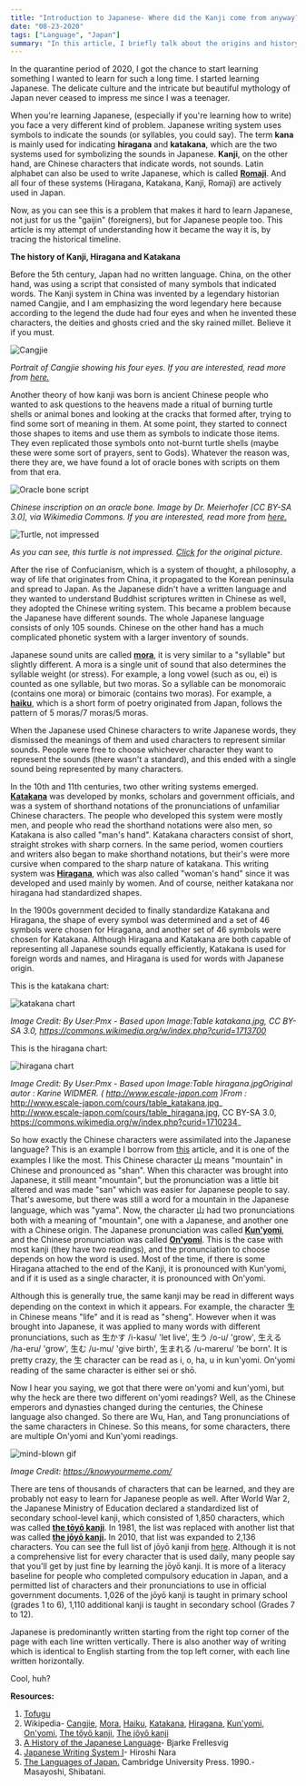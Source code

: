 ```yaml
---
title: "Introduction to Japanese- Where did the Kanji come from anyway?"
date: "08-23-2020"
tags: ["Language", "Japan"]
summary: "In this article, I briefly talk about the origins and history of Japanese kana (hiragana, katakana) and kanji."
---
```


In the quarantine period of 2020, I got the chance to start learning something I wanted to learn for such a long time. I started learning Japanese. The delicate culture and the intricate but beautiful mythology of Japan never ceased to impress me since I was a teenager.

When you're learning Japanese, (especially if you're learning how to write) you face a very different kind of problem. Japanese writing system uses symbols to indicate the sounds (or syllables, you could say). The term **kana** is mainly used for indicating **hiragana** and **katakana**, which are the two systems used for symbolizing the sounds in Japanese. **Kanji**, on the other hand, are Chinese characters that indicate words, not sounds. Latin alphabet can also be used to write Japanese, which is called **[Romaji](https://en.wikipedia.org/wiki/Romanization_of_Japanese)**. And all four of these systems (Hiragana, Katakana, Kanji, Romaji) are actively used in Japan.

Now, as you can see this is a problem that makes it hard to learn Japanese, not just for us the "gaijin" (foreigners), but for Japanese people too. This article is my attempt of understanding how it became the way it is, by tracing the historical timeline.

**The history of Kanji, Hiragana and Katakana**

Before the 5th century, Japan had no written language. China, on the other hand, was using a script that consisted of many symbols that indicated words. The Kanji system in China was invented by a legendary historian named Cangjie, and I am emphasizing the word legendary here because according to the legend the dude had four eyes and when he invented these characters, the deities and ghosts cried and the sky rained millet. Believe it if you must.

![Cangjie](../images/blog/japanese-introduction/Cangjie2.jpg)

_Portrait of Cangjie showing his four eyes. If you are interested, read more from [here.](https://en.wikipedia.org/wiki/Cangjie)_

Another theory of how kanji was born is ancient Chinese people who wanted to ask questions to the heavens made a ritual of burning turtle shells or animal bones and looking at the cracks that formed after, trying to find some sort of meaning in them. At some point, they started to connect those shapes to items and use them as symbols to indicate those items. They even replicated those symbols onto not-burnt turtle shells (maybe these were some sort of prayers, sent to Gods). Whatever the reason was, there they are, we have found a lot of oracle bones with scripts on them from that era.

![Oracle bone script](../images/blog/japanese-introduction/university_of_pittsburgh_japan_module_chinese_inscription_on_an_oracle_bone.jpg)

_Chinese inscription on an oracle bone. Image by Dr. Meierhofer [CC BY-SA 3.0], via Wikimedia Commons. If you are interested, read more from [here.](https://en.wikipedia.org/wiki/Oracle_bone_script)_

![Turtle, not impressed](../images/blog/japanese-introduction/turtle.jpg)

_As you can see, this turtle is not impressed. [Click](https://unsplash.com/photos/L-2p8fapOA8) for the original picture._

After the rise of Confucianism, which is a system of thought, a philosophy, a way of life that originates from China, it propagated to the Korean peninsula and spread to Japan. As the Japanese didn't have a written language and they wanted to understand Buddhist scriptures written in Chinese as well, they adopted the Chinese writing system. This became a problem because the Japanese have different sounds. The whole Japanese language consists of only 105 sounds. Chinese on the other hand has a much complicated phonetic system with a larger inventory of sounds.

Japanese sound units are called **[mora](<https://en.wikipedia.org/wiki/Mora_(linguistics)>)**, it is very similar to a "syllable" but slightly different. A mora is a single unit of sound that also determines the syllable weight (or stress). For example, a long vowel (such as ou, ei) is counted as one syllable, but two moras. So a syllable can be monomoraic (contains one mora) or bimoraic (contains two moras). For example, a **[haiku](https://en.wikipedia.org/wiki/Haiku)**, which is a short form of poetry originated from Japan, follows the pattern of 5 moras/7 moras/5 moras.

When the Japanese used Chinese characters to write Japanese words, they dismissed the meanings of them and used characters to represent similar sounds. People were free to choose whichever character they want to represent the sounds (there wasn't a standard), and this ended with a single sound being represented by many characters.

In the 10th and 11th centuries, two other writing systems emerged.
**[Katakana](https://en.wikipedia.org/wiki/Katakana)** was developed by monks, scholars and government officials, and was a system of shorthand notations of the pronunciations of unfamiliar Chinese characters. The people who developed this system were mostly men, and people who read the shorthand notations were also men, so Katakana is also called "man's hand". Katakana characters consist of short, straight strokes with sharp corners. In the same period, women courtiers and writers also began to make shorthand notations, but their's were more cursive when compared to the sharp nature of katakana. This writing system was **[Hiragana](https://en.wikipedia.org/wiki/Hiragana)**, which was also called "woman's hand" since it was developed and used mainly by women. And of course, neither katakana nor hiragana had standardized shapes.

In the 1900s government decided to finally standardize Katakana and Hiragana, the shape of every symbol was determined and a set of 46 symbols were chosen for Hiragana, and another set of 46 symbols were chosen for Katakana. Although Hiragana and Katakana are both capable of representing all Japanese sounds equally efficiently, Katakana is used for foreign words and names, and Hiragana is used for words with Japanese origin.

This is the katakana chart:

![katakana chart](../images/blog/japanese-introduction/2560px-Table_katakana.svg.png)

_Image Credit: By User:Pmx - Based upon Image:Table katakana.jpg, CC BY-SA 3.0, https://commons.wikimedia.org/w/index.php?curid=1713700_

This is the hiragana chart:

![hiragana chart](../images/blog/japanese-introduction/2560px-Table_hiragana.svg.png)

_Image Credit: By User:Pmx - Based upon Image:Table hiragana.jpgOriginal autor : Karine WIDMER. ( http://www.escale-japon.com )From :_ http://www.escale-japon.com/cours/table_katakana.jpg_ http://www.escale-japon.com/cours/table_hiragana.jpg, CC BY-SA 3.0, https://commons.wikimedia.org/w/index.php?curid=1710234_

So how exactly the Chinese characters were assimilated into the Japanese language? This is an example I borrow from [this](https://www.japanpitt.pitt.edu/essays-and-articles/language/japanese-writing-system-i) article, and it is one of the examples I like the most. This Chinese character 山 means "mountain" in Chinese and pronounced as "shan". When this character was brought into Japanese, it still meant "mountain", but the pronunciation was a little bit altered and was made "san" which was easier for Japanese people to say. That's awesome, but there was still a word for a mountain in the Japanese language, which was "yama". Now, the character 山 had two pronunciations both with a meaning of "mountain", one with a Japanese, and another one with a Chinese origin. The Japanese pronunciation was called **[Kun'yomi](<https://en.wikipedia.org/wiki/Kanji#Kun'yomi_(native_reading)>)**, and the Chinese pronunciation was called **[On'yomi](<https://en.wikipedia.org/wiki/Kanji#On'yomi_(Sino-Japanese_reading)>)**. This is the case with most kanji (they have two readings), and the pronunciation to choose depends on how the word is used. Most of the time, if there is some Hiragana attached to the end of the Kanji, it is pronounced with Kun'yomi, and if it is used as a single character, it is pronounced with On'yomi.

Although this is generally true, the same kanji may be read in different ways depending on the context in which it appears. For example, the character 生 in Chinese means "life" and it is read as "sheng". However when it was brought into Japanese, it was applied to many words with different pronunciations, such as 生かす /i-kasu/ 'let live', 生う /o-u/ 'grow', 生える /ha-eru/ 'grow', 生む /u-mu/ 'give birth', 生まれる /u-mareru/ 'be born'. It is pretty crazy, the 生 character can be read as i, o, ha, u in kun'yomi. On'yomi reading of the same character is either sei or shō.

Now I hear you saying, we got that there were on'yomi and kun'yomi, but why the heck are there two different on'yomi readings? Well, as the Chinese emperors and dynasties changed during the centuries, the Chinese language also changed. So there are Wu, Han, and Tang pronunciations of the same characters in Chinese. So this means, for some characters, there are multiple On'yomi and Kun'yomi readings.

![mind-blown gif](../images/blog/japanese-introduction/776.gif)

_Image Credit: https://knowyourmeme.com/_

There are tens of thousands of characters that can be learned, and they are probably not easy to learn for Japanese people as well. After World War 2, the Japanese Ministry of Education declared a standardized list of secondary school-level kanji, which consisted of 1,850 characters, which was called **[the tōyō kanji](https://en.wikipedia.org/wiki/T%C5%8Dy%C5%8D_kanji)**. In 1981, the list was replaced with another list that was called **[the jōyō kanji](https://en.wikipedia.org/wiki/J%C5%8Dy%C5%8D_kanji).** In 2010, that list was expanded to 2,136 characters. You can see the full list of jōyō kanji from [here](https://en.wikipedia.org/wiki/List_of_j%C5%8Dy%C5%8D_kanji). Although it is not a comprehensive list for every character that is used daily, many people say that you'll get by just fine by learning the jōyō kanji. It is more of a literacy baseline for people who completed compulsory education in Japan, and a permitted list of characters and their pronunciations to use in official government documents. 1,026 of the jōyō kanji is taught in primary school (grades 1 to 6), 1,110 additional kanji is taught in secondary school (Grades 7 to 12).

Japanese is predominantly written starting from the right top corner of the page with each line written vertically. There is also another way of writing which is identical to English starting from the top left corner, with each line written horizontally.

Cool, huh?

**Resources:**

1. [Tofugu](https://www.tofugu.com/)
2. Wikipedia- [Cangjie](https://en.wikipedia.org/wiki/Cangjie), [Mora](<https://en.wikipedia.org/wiki/Mora_(linguistics)>), [Haiku](https://en.wikipedia.org/wiki/Haiku), [Katakana](https://en.wikipedia.org/wiki/Katakana), [Hiragana](https://en.wikipedia.org/wiki/Hiragana), [Kun'yomi](<https://en.wikipedia.org/wiki/Kanji#Kun'yomi_(native_reading)>), [On'yomi](<https://en.wikipedia.org/wiki/Kanji#On'yomi_(Sino-Japanese_reading)>), [The tōyō kanji](https://en.wikipedia.org/wiki/T%C5%8Dy%C5%8D_kanji), [The jōyō kanji](https://en.wikipedia.org/wiki/J%C5%8Dy%C5%8D_kanji)
3. [A History of the Japanese Language](https://www.goodreads.com/book/show/7204987-a-history-of-the-japanese-language)- Bjarke Frellesvig
4. [Japanese Writing System I](https://www.japanpitt.pitt.edu/essays-and-articles/language/japanese-writing-system-i)- Hiroshi Nara
5. [The Languages of Japan.](https://www.goodreads.com/book/show/906912.The_Languages_of_Japan) Cambridge University Press. 1990.- Masayoshi, Shibatani.
